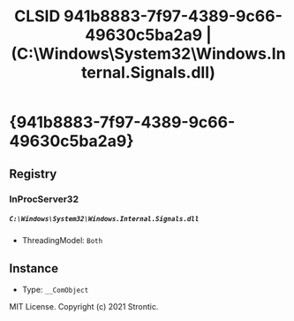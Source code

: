﻿---
title: "CLSID 941b8883-7f97-4389-9c66-49630c5ba2a9 | (C:\\Windows\\System32\\Windows.Internal.Signals.dll)"
excerpt: What is COM-Object CLSID 941b8883-7f97-4389-9c66-49630c5ba2a9?
---

# {941b8883-7f97-4389-9c66-49630c5ba2a9}


## Registry


### InProcServer32

##### `C:\Windows\System32\Windows.Internal.Signals.dll`
* ThreadingModel: `Both`

## Instance

* Type: `__ComObject`

MIT License. Copyright (c) 2021 Strontic.


